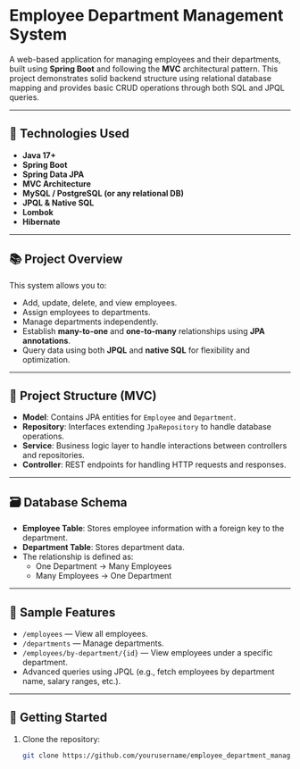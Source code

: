 # Employee Department Management System

A web-based application for managing employees and their departments, built using **Spring Boot** and following the **MVC** architectural pattern. This project demonstrates solid backend structure using relational database mapping and provides basic CRUD operations through both SQL and JPQL queries.

---

## 🔧 Technologies Used

- **Java 17+**
- **Spring Boot**
- **Spring Data JPA**
- **MVC Architecture**
- **MySQL / PostgreSQL (or any relational DB)**
- **JPQL & Native SQL**
- **Lombok**
- **Hibernate**

---

## 📚 Project Overview

This system allows you to:

- Add, update, delete, and view employees.
- Assign employees to departments.
- Manage departments independently.
- Establish **many-to-one** and **one-to-many** relationships using **JPA annotations**.
- Query data using both **JPQL** and **native SQL** for flexibility and optimization.

---

## 📁 Project Structure (MVC)

- **Model**: Contains JPA entities for `Employee` and `Department`.
- **Repository**: Interfaces extending `JpaRepository` to handle database operations.
- **Service**: Business logic layer to handle interactions between controllers and repositories.
- **Controller**: REST endpoints for handling HTTP requests and responses.

---

## 🗃️ Database Schema

- **Employee Table**: Stores employee information with a foreign key to the department.
- **Department Table**: Stores department data.
- The relationship is defined as:
  - One Department → Many Employees
  - Many Employees → One Department

---

## 🧪 Sample Features

- `/employees` — View all employees.
- `/departments` — Manage departments.
- `/employees/by-department/{id}` — View employees under a specific department.
- Advanced queries using JPQL (e.g., fetch employees by department name, salary ranges, etc.).

---

## 🚀 Getting Started

1. Clone the repository:
   ```bash
   git clone https://github.com/yourusername/employee_department_management.git
